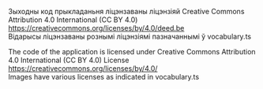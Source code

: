 Зыходны код прыкладаньня ліцэнзаваны ліцэнзіяй Creative Commons Attribution 4.0 International (CC BY 4.0) https://creativecommons.org/licenses/by/4.0/deed.be  
Відарысы ліцэнзаваны рознымі ліцэнзіямі пазначаннымі ў vocabulary.ts

The code of the application is licensed under Creative Commons Attribution 4.0 International (CC BY 4.0) License https://creativecommons.org/licenses/by/4.0/  
Images have various licenses as indicated in vocabulary.ts
